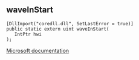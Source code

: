 ## waveInStart

```
[DllImport("coredll.dll", SetLastError = true)]
public static extern uint waveInStart(
   IntPtr hwi
);
```

[Microsoft documentation](https://docs.microsoft.com/en-us/windows/win32/api/mmeapi/nf-mmeapi-waveinstart)
